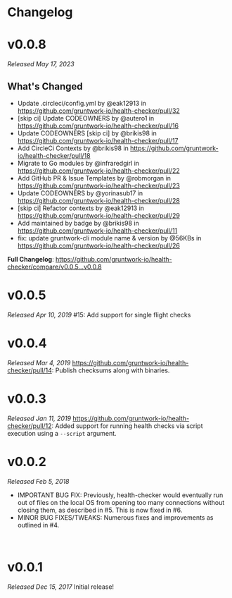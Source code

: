 # Changelog


# v0.0.8
_Released May 17, 2023_
## What's Changed
* Update .circleci/config.yml by @eak12913 in https://github.com/gruntwork-io/health-checker/pull/32
* [skip ci] Update CODEOWNERS by @autero1 in https://github.com/gruntwork-io/health-checker/pull/16
* Update CODEOWNERS [skip ci] by @brikis98 in https://github.com/gruntwork-io/health-checker/pull/17
* Add CircleCi Contexts by @brikis98 in https://github.com/gruntwork-io/health-checker/pull/18
* Migrate to Go modules by @infraredgirl in https://github.com/gruntwork-io/health-checker/pull/22
* Add GitHub PR & Issue Templates by @robmorgan in https://github.com/gruntwork-io/health-checker/pull/23
* Update CODEOWNERS by @yorinasub17 in https://github.com/gruntwork-io/health-checker/pull/28
* [skip ci] Refactor contexts by @eak12913 in https://github.com/gruntwork-io/health-checker/pull/29
* Add maintained by badge by @brikis98 in https://github.com/gruntwork-io/health-checker/pull/11
* fix: update gruntwork-cli module name & version by @56KBs in https://github.com/gruntwork-io/health-checker/pull/26


**Full Changelog**: https://github.com/gruntwork-io/health-checker/compare/v0.0.5...v0.0.8
<br>

# v0.0.5
_Released Apr 10, 2019_
#15: Add support for single flight checks 
<br>

# v0.0.4
_Released Mar 4, 2019_
https://github.com/gruntwork-io/health-checker/pull/14: Publish checksums along with binaries.
<br>

# v0.0.3
_Released Jan 11, 2019_
https://github.com/gruntwork-io/health-checker/pull/12: Added support for running health checks via script execution using a `--script` argument.
<br>

# v0.0.2
_Released Feb 5, 2018_
- IMPORTANT BUG FIX: Previously, health-checker would eventually run out of files on the local OS from opening too many connections without closing them, as described in #5. This is now fixed in #6.
- MINOR BUG FIXES/TWEAKS: Numerous fixes and improvements as outlined in #4. 
<br>

# v0.0.1
_Released Dec 15, 2017_
Initial release!
<br>

